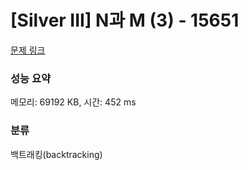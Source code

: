 # [Silver III] N과 M (3) - 15651 

[문제 링크](https://www.acmicpc.net/problem/15651) 

### 성능 요약

메모리: 69192 KB, 시간: 452 ms

### 분류

백트래킹(backtracking)

